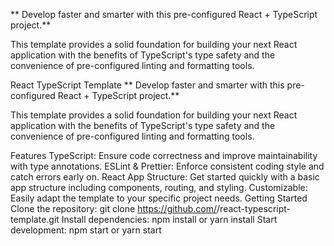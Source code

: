 ** Develop faster and smarter with this pre-configured React + TypeScript project.**

This template provides a solid foundation for building your next React application with the benefits of TypeScript's type safety and the convenience of pre-configured linting and formatting tools.


React TypeScript Template
 ** Develop faster and smarter with this pre-configured React + TypeScript project.**

 This template provides a solid foundation for building your next React application with the benefits of TypeScript's type safety and the convenience of pre-configured linting and formatting tools.

Features
TypeScript: Ensure code correctness and improve maintainability with type annotations.
ESLint & Prettier: Enforce consistent coding style and catch errors early on.
React App Structure: Get started quickly with a basic app structure including components, routing, and styling.
Customizable: Easily adapt the template to your specific project needs.
Getting Started
Clone the repository: git clone https://github.com/<your-username>/react-typescript-template.git
Install dependencies: npm install or yarn install
Start development: npm start or yarn start